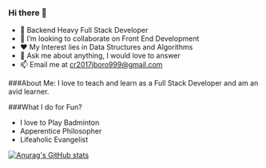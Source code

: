 ### Hi there 👋

- 🔭 Backend Heavy Full Stack Developer
- 👯 I’m looking to collaborate on Front End Development
- ❤️ My Interest lies in Data Structures and Algorithms
- 💬 Ask me about anything, I would love to answer
- 📫 Email me at cr2017jboro999@gmail.com

###About Me:
I love to teach and learn as a Full Stack Developer and am an avid learner.

###What I do for Fun?
- I love to Play Badminton
- Apperentice Philosopher
- Lifeaholic Evangelist


[![Anurag's GitHub stats](https://github-readme-stats.vercel.app/api?username=JugalBoro)](https://github.com/anuraghazra/github-readme-stats)
